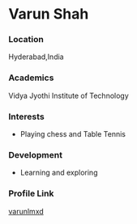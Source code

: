 # Varun Shah

### Location

Hyderabad,India

### Academics

Vidya Jyothi Institute of Technology

### Interests

- Playing chess and Table Tennis

### Development

- Learning and exploring

### Profile Link

[varunlmxd](https://github.com/varunlmxd)